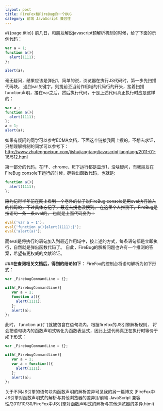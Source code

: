 ```yaml
---
layout: post
title: FireFox和FireBug的一个BUG
category: 前端 JavaScript 兼容性
---
```

#{{page.title}}
前几日，和朋友解说javascript预解析机制的时候，给了下面的示例代码：

```javascript
var a = 1;
function a(){
  alert(1111);
};

alert(a);
```
毫无疑问，结果应该是弹出1，简单的说，浏览器在执行JS代码时，第一步先扫描代码块，
遇到var关键字，则提前至当前作用域的代码行的开头，接着扫描function声明，接在var之后，然后执行代码，于是上述代码真正执行时应是这样的：

```javascript
var a ;
function a(){
  alert(1111);
};
a = 1;
alert(a);
```
如果有疑问的同学可以参考ECMA文档，下面这个链接我网上搜的，不想去求证，
只想理解机制的同学可以参考下：<http://www.zhufengpeixun.com/jishujiangtang/javascriptjiangtang/2011-01-16/512.html>

第一部分的代码，在FF、chrome、IE下运行都是显示1，没啥疑问，而我朋友在FireBug console下运行的时候，确弹出函数代码，也就是:

```javascript
function a(){
  alert(1111);
};
```
<del>隐约记得半年前在网上看到一个老外的帖子说FireBug console是用eval执行输入的代码的，不过具体忘记了，最近去搜也没搜到。
在这里个人推测下，FireBug是按语句一条一条eval的， 也就是上面代码变为：

```javascript
eval('var a = 1');
eval('function a(){alert(1111);}');
eval('alert(a)');
```
而eval是将执行的语句加入到最近作用域中，按上述的方式，每条语句都是立即执行，自然就是弹出函数代码了。
自此，FireBug的解析问题也许有一个推测的答案，希望有更权威的文献论证。</del>

###**在查阅相关文档后，得到的结论如下：**
FireFox的控制台将语句解析为如下形式：

```javascript
var _FirebugCommandLine = {};

with(_FirebugCommandLine){
   var a = 1;
   function a(){
     alert(1111);
   };
   alert(a);
};
```
此时， function a(){``}就被包含在语句块内，根据firefox的JS引擎解析规则，
将会把语句块内的函数声明式转化为函数表达式，因此上述代码真正在执行时等价于如下形式：

```javascript
var _FirebugCommandLine = {};

with(_FirebugCommandLine){
   var a = 1;
   var a = function(){
     alert(1111);
   };
   alert(a);
};
```
关于不同JS引擎的语句块内函数声明的解析差异可见我的另一篇博文
[FireFox中JS引擎对函数声明式的解析与其他浏览器的差异](/前端 JavaScript 兼容性/2011/10/30/FireFox中JS引擎对函数声明式的解析与其他浏览器的差异.html)
